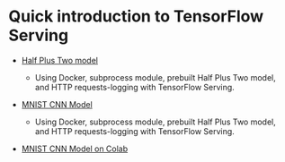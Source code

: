 # Quick introduction to TensorFlow Serving

* [Half Plus Two model](01_tfserver_half_plus_two.ipynb)
    - Using Docker, subprocess module, prebuilt Half Plus Two model, and HTTP requests-logging with TensorFlow Serving.

* [MNIST CNN Model](02_tfserver_mnist.ipynb)
    - Using Docker, subprocess module, prebuilt Half Plus Two model, and HTTP requests-logging with TensorFlow Serving.

* [MNIST CNN Model on Colab]()